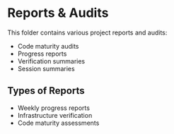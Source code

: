 # Reports & Audits

This folder contains various project reports and audits:

- Code maturity audits
- Progress reports
- Verification summaries
- Session summaries

## Types of Reports

- Weekly progress reports
- Infrastructure verification
- Code maturity assessments
